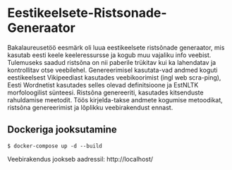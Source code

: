 # Eestikeelsete-Ristsonade-Generaator
Bakalaureusetöö eesmärk oli luua eestikeelsete ristsõnade generaator, mis kasutab eesti keele keeleressursse ja kogub muu vajaliku info veebist. Tulemuseks saadud ristsõna on nii paberile trükitav kui ka lahendatav ja kontrollitav otse veebilehel. Genereerimisel kasutata-vad andmed koguti eestikeelsest Vikipeediast kasutades veebikoorimist (ingl web scra-ping), Eesti Wordnetist kasutades selles olevad definitsioone ja EstNLTK morfoloogilist sünteesi. Ristsõna genereeriti, kasutades kitsenduste rahuldamise meetodit. Töös kirjelda-takse andmete kogumise metoodikat, ristsõna genereerimist ja lõplikku veebirakendust ennast.

## Dockeriga jooksutamine 
```
$ docker-compose up -d --build
```

Veebirakendus jookseb aadressil: http://localhost/
